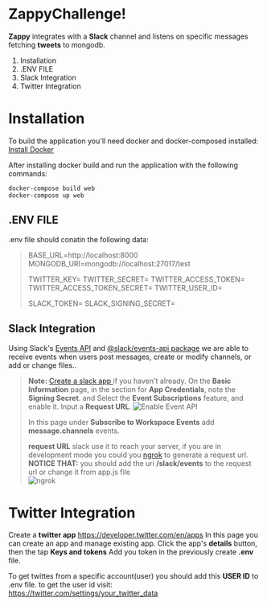 ﻿# ZappyChallenge!
 **Zappy** integrates with a **Slack** channel and listens on specific messages fetching **tweets** to mongodb.

 1. Installation
 2. .ENV FILE
 3. Slack Integration
 4. Twitter Integration

# Installation

To build the application you'll need docker and docker-composed installed:
[Install Docker](https://docs.docker.com/install/)

After installing docker build and run the application with the following commands:
```
docker-compose build web
docker-compose up web
``````

## .ENV FILE

.env file should conatin the following data:

> BASE_URL=http://localhost:8000							
> MONGODB_URI=mongodb://localhost:27017/test
>
> TWITTER_KEY=
> TWITTER_SECRET=
> TWITTER_ACCESS_TOKEN=
> TWITTER_ACCESS_TOKEN_SECRET=
>  TWITTER_USER_ID=
>
> SLACK_TOKEN=
> SLACK_SIGNING_SECRET=

## Slack Integration

Using Slack's  [Events API](https://api.slack.com/events-api) and [@slack/events-api package](@slack/events-api) we are able to receive events when users post messages, create or modify channels, or add or change files..

> **Note:** [Create a slack app ](https://api.slack.com/apps/new) if you haven't already. On the **Basic Information** page, in the section for **App Credentials**, note the **Signing Secret**.
> and Select the  **Event Subscriptions**  feature, and enable it. Input a  **Request URL**.
![Enable Event API](https://github.com/slackapi/node-slack-events-api/raw/master/support/event-subscriptions.gif)
>
> In this page under **Subscribe to Workspace Events** add **message.channels** events.
>
>
> **request URL** slack use it to reach your server, if you are in development mode you could you [ngrok](https://ngrok.com/) to generate a request url.
> **NOTICE THAT:** you should add the uri **/slack/events** to the request url or change it from app.js file  
![ngrok](https://github.com/slackapi/node-slack-events-api/raw/master/support/ngrok.gif)


# Twitter Integration

Create a **twitter app** https://developer.twitter.com/en/apps
In this page you can create an app and manage existing app.
Click the app's **details** button, then the tap **Keys and tokens**
Add you token in the previously create **.env** file.

To get twittes from a specific account(user) you should add this **USER ID** to .env file.
to get the user id visit: https://twitter.com/settings/your_twitter_data
